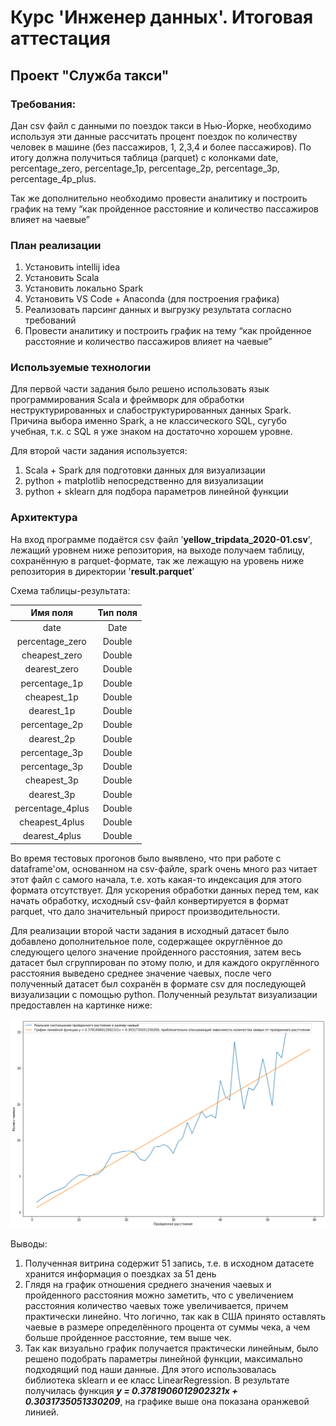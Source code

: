
# Курс 'Инженер данных'. Итоговая аттестация

## Проект "Служба такси"

### Требования:

Дан csv файл с данными по поездок такси в Нью-Йорке, необходимо используя эти данные рассчитать процент поездок по количеству человек в машине (без пассажиров, 1, 2,3,4 и более пассажиров). По итогу должна получиться таблица (parquet) с колонками date, percentage_zero, percentage_1p, percentage_2p, percentage_3p, percentage_4p_plus.

Так же дополнительно необходимо провести аналитику и построить график на тему “как пройденное расстояние и количество пассажиров влияет на чаевые”

### План реализации

1. Установить intellij idea
2. Установить Scala
3. Установить локально Spark
4. Установить VS Code + Anaconda (для построения графика)
5. Реализовать парсинг данных и выгрузку результата согласно требований
6. Провести аналитику и построить график на тему “как пройденное расстояние и количество пассажиров влияет на чаевые”

### Используемые технологии

Для первой части задания было решено использовать язык программирования Scala и фреймворк для обработки неструктурированных и слабоструктурированных данных Spark. Причина выбора именно Spark, а не классического SQL, сугубо учебная, т.к. с SQL я уже знаком на достаточно хорошем уровне.

Для второй части задания используется:

1. Scala + Spark для подготовки данных для визуализации
2. python + matplotlib непосредственно для визуализации
3. python + sklearn для подбора параметров линейной функции

### Архитектура

На вход программе подаётся csv файл '**yellow_tripdata_2020-01.csv**', лежащий уровнем ниже репозитория, на выходе получаем таблицу, сохранённую в parquet-формате, так же лежащую на уровень ниже репозитория в директории '**result.parquet**'

Схема таблицы-результата:

| Имя поля | Тип поля |
|:---------:|:--------:|
| date | Date |
| percentage_zero | Double |
| cheapest_zero | Double |
| dearest_zero | Double |
| percentage_1p | Double |
| cheapest_1p | Double |
| dearest_1p | Double |
| percentage_2p | Double |
| dearest_2p | Double |
| percentage_3p | Double |
| percentage_3p | Double |
| cheapest_3p | Double |
| dearest_3p | Double |
| percentage_4plus |Double |
| cheapest_4plus | Double |
| dearest_4plus | Double |


Во время тестовых прогонов было выявлено, что при работе с dataframe'ом, основанном на csv-файле, spark очень много раз читает этот файл с самого начала, т.е. хоть какая-то индексация для этого формата отсутствует. Для ускорения обработки данных перед тем, как начать обработку, исходный csv-файл конвертируется в формат parquet, что дало значительный прирост производительности.

Для реализации второй части задания в исходный датасет было добавлено дополнительное поле, содержащее округлённое до следующего целого значение пройденного расстояния, затем весь датасет был сгруппирован по этому полю, и для каждого округлённого расстояния выведено среднее значение чаевых, после чего полученный датасет был сохранён в формате csv для последующей визуализации с помощью python. Полученный результат визуализации предоставлен на картинке ниже:

![](https://github.com/KurlesHS/de-attestation/blob/master/images/dist_and_tip.png?raw=true)

Выводы:

1. Полученная витрина содержит 51 запись, т.е. в исходном датасете хранится информация о поездках за 51 день
2. Глядя на график отношения среднего значения чаевых и пройденного расстояния можно заметить, что с увеличением расстояния количество чаевых тоже увеличивается, причем практически линейно. Что логично, так как в США принято оставлять чаевые в размере определённого процента от суммы чека, а чем больше пройденное расстояние, тем выше чек.
3. Так как визуально график получается практически линейным, было решено подобрать параметры линейной функции, максимально подходящий под наши данные. Для этого использовалась библиотека sklearn и ее класс LinearRegression. В результате получилась функция **_y = 0.3781906012902321x + 0.3031735051330209_**, на графике выше она показана оранжевой линией.